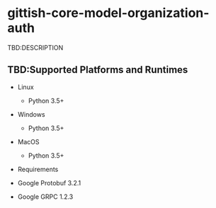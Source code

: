 # gittish-core-model-organization-auth

TBD:DESCRIPTION


## TBD:Supported Platforms and Runtimes

* Linux

   - Python 3.5+

* Windows

   - Python 3.5+

* MacOS

   - Python 3.5+


* Requirements

 * Google Protobuf 3.2.1
 * Google GRPC 1.2.3

